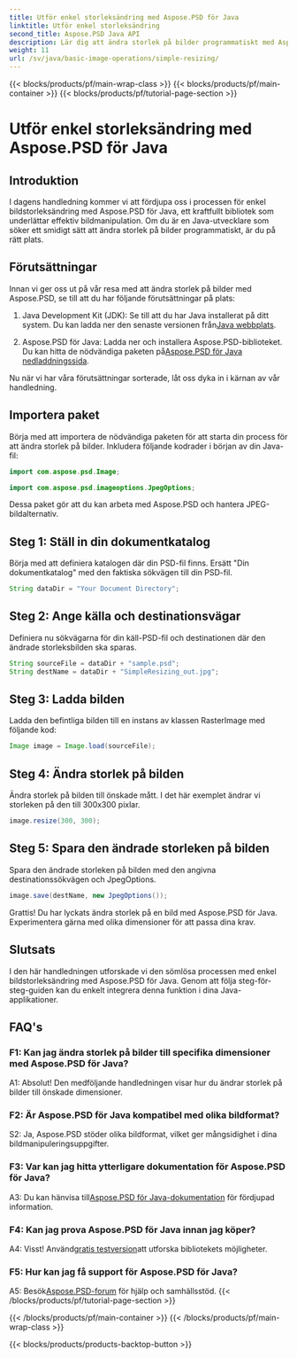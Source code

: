 ```yaml
---
title: Utför enkel storleksändring med Aspose.PSD för Java
linktitle: Utför enkel storleksändring
second_title: Aspose.PSD Java API
description: Lär dig att ändra storlek på bilder programmatiskt med Aspose.PSD för Java. Följ vår steg-för-steg-guide för effektiv bildmanipulation.
weight: 11
url: /sv/java/basic-image-operations/simple-resizing/
---
```


{{< blocks/products/pf/main-wrap-class >}}
{{< blocks/products/pf/main-container >}}
{{< blocks/products/pf/tutorial-page-section >}}

# Utför enkel storleksändring med Aspose.PSD för Java

## Introduktion

I dagens handledning kommer vi att fördjupa oss i processen för enkel bildstorleksändring med Aspose.PSD för Java, ett kraftfullt bibliotek som underlättar effektiv bildmanipulation. Om du är en Java-utvecklare som söker ett smidigt sätt att ändra storlek på bilder programmatiskt, är du på rätt plats.

## Förutsättningar

Innan vi ger oss ut på vår resa med att ändra storlek på bilder med Aspose.PSD, se till att du har följande förutsättningar på plats:

1.  Java Development Kit (JDK): Se till att du har Java installerat på ditt system. Du kan ladda ner den senaste versionen från[Java webbplats](https://www.oracle.com/java/).

2.  Aspose.PSD för Java: Ladda ner och installera Aspose.PSD-biblioteket. Du kan hitta de nödvändiga paketen på[Aspose.PSD för Java nedladdningssida](https://releases.aspose.com/psd/java/).

Nu när vi har våra förutsättningar sorterade, låt oss dyka in i kärnan av vår handledning.

## Importera paket

Börja med att importera de nödvändiga paketen för att starta din process för att ändra storlek på bilder. Inkludera följande kodrader i början av din Java-fil:

```java
import com.aspose.psd.Image;

import com.aspose.psd.imageoptions.JpegOptions;
```

Dessa paket gör att du kan arbeta med Aspose.PSD och hantera JPEG-bildalternativ.

## Steg 1: Ställ in din dokumentkatalog

Börja med att definiera katalogen där din PSD-fil finns. Ersätt "Din dokumentkatalog" med den faktiska sökvägen till din PSD-fil.

```java
String dataDir = "Your Document Directory";
```

## Steg 2: Ange källa och destinationsvägar

Definiera nu sökvägarna för din käll-PSD-fil och destinationen där den ändrade storleksbilden ska sparas.

```java
String sourceFile = dataDir + "sample.psd";
String destName = dataDir + "SimpleResizing_out.jpg";
```

## Steg 3: Ladda bilden

Ladda den befintliga bilden till en instans av klassen RasterImage med följande kod:

```java
Image image = Image.load(sourceFile);
```

## Steg 4: Ändra storlek på bilden

Ändra storlek på bilden till önskade mått. I det här exemplet ändrar vi storleken på den till 300x300 pixlar.

```java
image.resize(300, 300);
```

## Steg 5: Spara den ändrade storleken på bilden

Spara den ändrade storleken på bilden med den angivna destinationssökvägen och JpegOptions.

```java
image.save(destName, new JpegOptions());
```

Grattis! Du har lyckats ändra storlek på en bild med Aspose.PSD för Java. Experimentera gärna med olika dimensioner för att passa dina krav.

## Slutsats

I den här handledningen utforskade vi den sömlösa processen med enkel bildstorleksändring med Aspose.PSD för Java. Genom att följa steg-för-steg-guiden kan du enkelt integrera denna funktion i dina Java-applikationer.

## FAQ's

### F1: Kan jag ändra storlek på bilder till specifika dimensioner med Aspose.PSD för Java?

A1: Absolut! Den medföljande handledningen visar hur du ändrar storlek på bilder till önskade dimensioner.

### F2: Är Aspose.PSD för Java kompatibel med olika bildformat?

S2: Ja, Aspose.PSD stöder olika bildformat, vilket ger mångsidighet i dina bildmanipuleringsuppgifter.

### F3: Var kan jag hitta ytterligare dokumentation för Aspose.PSD för Java?

 A3: Du kan hänvisa till[Aspose.PSD för Java-dokumentation](https://reference.aspose.com/psd/java/) för fördjupad information.

### F4: Kan jag prova Aspose.PSD för Java innan jag köper?

 A4: Visst! Använd[gratis testversion](https://releases.aspose.com/)att utforska bibliotekets möjligheter.

### F5: Hur kan jag få support för Aspose.PSD för Java?

 A5: Besök[Aspose.PSD-forum](https://forum.aspose.com/c/psd/34) för hjälp och samhällsstöd.
{{< /blocks/products/pf/tutorial-page-section >}}

{{< /blocks/products/pf/main-container >}}
{{< /blocks/products/pf/main-wrap-class >}}

{{< blocks/products/products-backtop-button >}}
